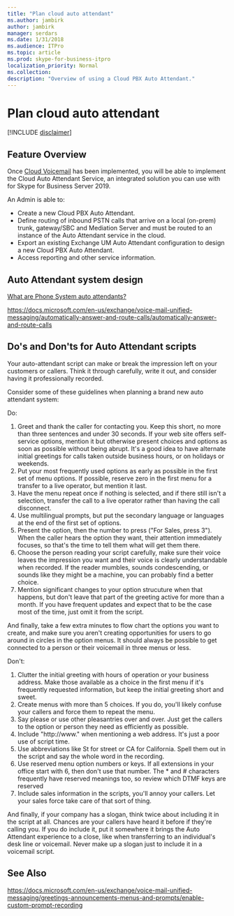 ```yaml
---
title: "Plan cloud auto attendant"
ms.author: jambirk
author: jambirk
manager: serdars
ms.date: 1/31/2018
ms.audience: ITPro
ms.topic: article
ms.prod: skype-for-business-itpro
localization_priority: Normal
ms.collection: 
description: "Overview of using a Cloud PBX Auto Attendant."
---
```

<!--    -->
# Plan cloud auto attendant

[!INCLUDE [disclaimer](../disclaimer.md)]

## Feature Overview 

Once [Cloud Voicemail](plan-cloud-voicemail.md) has been implemented, you will be able to implement the Cloud Auto Attendant Service, an  integrated solution you can use with for Skype for Business Server 2019. 

An Admin is able to: 

* Create a new Cloud PBX Auto Attendant.
* Define routing of inbound PSTN calls that arrive on a local (on-prem) trunk, gateway/SBC and Mediation Server and must be routed to an instance of the Auto Attendant service in the cloud. 
* Export an existing Exchange UM Auto Attendant configuration to design a new Cloud PBX Auto Attendant. 
* Access reporting and other service information. 

##  Auto Attendant system design

[What are Phone System auto attendants?](../../SfbOnline/what-is-phone-system-in-office-365/what-are-phone-system-auto-attendants.md)

https://docs.microsoft.com/en-us/exchange/voice-mail-unified-messaging/automatically-answer-and-route-calls/automatically-answer-and-route-calls 


## Do's and Don'ts for Auto Attendant scripts

Your auto-attendant script can make or break the impression left on your customers or callers. Think it through carefully, write it out, and consider having it professionally recorded. 

Consider some of these guidelines when planning a brand new auto attendant system:

Do:
1. Greet and thank the caller for contacting you. Keep this short, no more than three sentences and under 30 seconds. If your web site offers self-service options, mention it but otherwise present choices and options as soon as possible without being abrupt.  It's a good idea to have alternate initial greetings for calls taken outside business hours, or on holidays or weekends. 
2. Put your most frequently used options as early as possible in the first set of menu options. If possible, reserve zero in the first menu for a transfer to a live operator, but mention it last. 
3. Have the menu repeat once if nothing is selected, and if there still isn't a selection, transfer the call to a live operator rather than having the call disconnect.
4. Use multilingual prompts, but put the secondary language or languages at the end of the first set of options.
5. Present the option, then the number to press ("For Sales, press 3"). When the caller hears the option they want, their attention immediately focuses, so that's the time to tell them what will get them there.
6. Choose the person reading your script carefully, make sure their voice leaves the impression you want and their voice is clearly understandable when recorded. If the reader mumbles, sounds condescending, or sounds like they might be a machine, you can probably find a better choice.
7. Mention significant changes to your option strucuture when that happens, but don't leave that part of the greeting active for more than a month. If you have frequent updates and expect that to be the case most of the time, just omit it from the script. 

And finally, take a few extra minutes to flow chart the options you want to create, and make sure you aren't creating opportunities for users to go around in circles in the option menus. It should always be possible to get connected to a person or their voicemail in three menus or less.


Don't:
1. Clutter the initial greeting with hours of operation or your business address. Make those available as a choice in the first menu if it's frequently requested information, but keep the initial greeting short and sweet.
2. Create menus with more than 5 choices. If you do, you'll likely confuse your callers and force them to repeat the menu.
3. Say please or use other pleasantries over and over. Just get the callers to the option or person they need as efficiently as possible.
4. Include "http://www." when mentioning a web address. It's just a poor use of script time.
5. Use abbreviations like St for street or CA for California. Spell them out in the script and say the whole word in the recording. 
6. Use reserved menu option numbers or keys. If all extensions in your office start with 6, then don't use that number.  The * and # characters frequently have reserved meanings too, so review which DTMF keys are reserved
7. Include sales information in the scripts, you'll annoy your callers. Let your sales force take care of that sort of thing.

And finally, if your company has a slogan, think twice about including it in the script at all. Chances are your callers have heard it before if they're calling you. If you do include it, put it somewhere it brings the Auto Attendant experience to a close, like when transferring to an individual's desk line or voicemail. Never make up a slogan just to include it in a voicemail script.





## See Also

https://docs.microsoft.com/en-us/exchange/voice-mail-unified-messaging/greetings-announcements-menus-and-prompts/enable-custom-prompt-recording 

